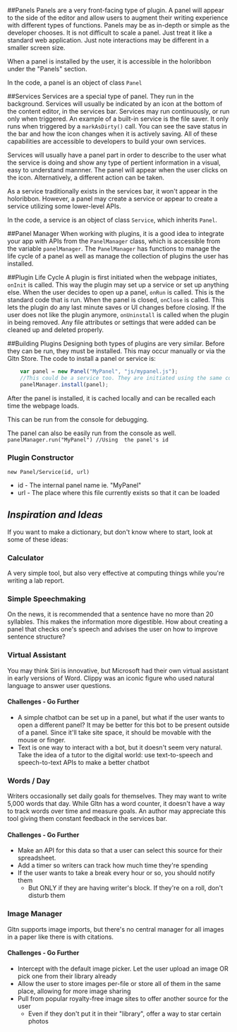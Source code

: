 ##Panels
Panels are a very front-facing type of plugin. A panel will appear to the side of the editor and allow users to augment their writing experience with different types of functions. Panels may be as in-depth or simple as the developer chooses. It is not difficult to scale a panel. Just treat it like a standard web application. Just note interactions may be different in a smaller screen size.

When a panel is installed by the user, it is accessible in the holoribbon under the "Panels" section.

In the code, a panel is an object of class `Panel`

##Services
Services are a special type of panel. They run in the background. Services will usually be indicated by an icon at the bottom of the content editor, in the services bar. Services may run continuously, or run only when triggered. An example of a built-in service is the file saver. It only runs when triggered by a `markAsDirty()` call. You can see the save status in the bar and how the icon changes when it is actively saving. All of these capabilities are accessible to developers to build your own services.

Services will usually have a panel part in order to describe to the user what the service is doing and show any type of pertient information in a visual, easy to understand mannner. The panel will appear when the user clicks on the icon. Alternatively, a different action can be taken. 

As a service traditionally exists in the services bar, it won't appear in the holoribbon. However, a panel may create a service or appear to create a service utilizing some lower-level APIs.

In the code, a service is an object of class `Service`, which inherits `Panel`.

##Panel Manager
When working with plugins, it is a good idea to integrate your app with APIs from the `PanelManager` class, which is accessible from the variable `panelManager`. The `PanelManager` has functions to manage the life cycle of a panel as well as manage the collection of plugins the user has installed.

##Plugin Life Cycle
A plugin is first initiated when the webpage initiates, `onInit` is called. This way the plugin may set up a service or set up anything else.
When the user decides to open up a panel, `onRun` is called. This is the standard code that is run.
When the panel is closed, `onClose` is called. This lets the plugin do any last minute saves or UI changes before closing.
If the user does not like the plugin anymore, `onUninstall` is called when the plugin in being removed. Any file attributes or settings that were added can be cleaned up and deleted properly.

##Building Plugins
Designing both types of plugins are very similar. Before they can be run, they must be installed. This may occur manually or via the Gltn Store. The code to install a panel or service is:

```Javascript
    var panel = new Panel("MyPanel", "js/mypanel.js"); 
    //This could be a service too. They are initiated using the same constructor parameters
    panelManager.install(panel);
```
After the panel is installed, it is cached locally and can be recalled each time the webpage loads.

This can be run from the console for debugging.

The panel can also be easily run from the console as well.
`panelManager.run("MyPanel") //Using  the panel's id`

### Plugin Constructor
`new Panel/Service(id, url)`

* id - The internal panel name ie. "MyPanel"
* url - The place where this file currently exists so that it can be loaded

## *Inspiration and Ideas*
If you want to make a dictionary, but don't know where to start, look at some of these ideas:

### Calculator
A very simple tool, but also very effective at computing things while you're writing a lab report.

### Simple Speechmaking
On the news, it is recommended that a sentence have no more than 20 syllables. This makes the information more digestible. How about creating a panel that checks one's speech and advises the user on how to improve sentence structure?

### Virtual Assistant
You may think Siri is innovative, but Microsoft had their own virtual assistant in early versions of Word. Clippy was an iconic figure who used natural language to answer user questions.

#### Challenges - Go Further
* A simple chatbot can be set up in a panel, but what if the user wants to open a different panel? It may be better for this bot to be present outside of a panel. Since it'll take site space, it should be movable with the mouse or finger.
* Text is one way to interact with a bot, but it doesn't seem very natural. Take the idea of a tutor to the digital world: use text-to-speech and speech-to-text APIs to make a better chatbot

### Words / Day
Writers occasionally set daily goals for themselves. They may want to write 5,000 words that day. While Gltn has a word counter, it doesn't have a way to track words over time and measure goals. An author may appreciate this tool giving them constant feedback in the services bar.

#### Challenges - Go Further
* Make an API for this data so that a user can select this source for their spreadsheet.
* Add a timer so writers can track how much time they're spending
* If the user wants to take a break every hour or so, you should notify them
    * But ONLY if they are having writer's block. If they're on a roll, don't disturb them
    
### Image Manager
Gltn supports image imports, but there's no central manager for all images in a paper like there is with citations.

#### Challenges - Go Further
* Intercept with the default image picker. Let the user upload an image OR pick one from their library already
* Allow the user to store images per-file or store all of them in the same place, allowing for more image sharing
* Pull from popular royalty-free image sites to offer another source for the user
    * Even if they don't put it in their "library", offer a way to star certain photos